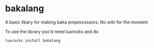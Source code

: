 # bakalang

A basic libary for making baka preprocessors.
No wiki for the moment.

To use the library you'd need luarocks and do

    luarocks install bakalang
